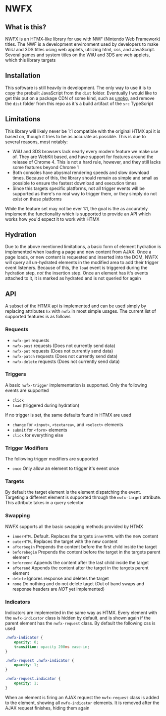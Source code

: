 # NWFX

## What is this?
NWFX is an HTMX-like library for use with NWF (Nintendo Web Framework) titles. The NWF is a development environment used by developers to make WiiU and 3DS titles using web applets, utilizing html, css, and JavaScript. Several games and system titles on the WiiU and 3DS are web applets, which this library targets

## Installation
This software is still heavily in development. The only way to use it is to copy the prebuilt JavaScript from the `dist` folder. Eventually I would like to get this put on a package CDN of some kind, such as [unpkg](https://unpkg.com), and remove the `dist` folder from this repo as it's a build artifact of the `src` TypeScript

## Limitations
This library will likely never be 1:1 compatible with the original HTMX api it is based on, though it tries to be as accurate as possible. This is due to several reasons, most notably:

- WiiU and 3DS browsers lack nearly every modern feature we make use of. They are WebKit based, and have support for features around the release of Chrome 4. This is not a hard rule, however, and they still lacks some features beyond Chrome 1
- Both consoles have abysmal rendering speeds and slow download times. Because of this, the library should remain as simple and small as possible to ensure the fastest download and execution times
- Since this targets specific platforms, not all trigger events will be supported as there's no real way to trigger them, or they simply do not exist on these platforms

While the feature set may not be ever 1:1, the goal is the as accurately implement the functionality which is supported to provide an API which works how you'd expect it to work with HTMX

## Hydration
Due to the above mentioned limitations, a basic form of element hydration is implemented when loading a page and new content from AJAX. Once a page loads, or new content is requested and inserted into the DOM, NWFX will query all un-hydrated elements in the modified area to add their trigger event listeners. Because of this, the `load` event is triggered during the hydration step, *not* the insertion step. Once an element has it's events attached to it, it is marked as hydrated and is not queried for again

## API
A subset of the HTMX api is implemented and can be used simply by replacing attributes `hx` with `nwfx` in most simple usages. The current list of supported features is as follows

### Requests
- `nwfx-get` requests
- `nwfx-post` requests (Does not currently send data)
- `nwfx-put` requests (Does not currently send data)
- `nwfx-patch` requests (Does not currently send data)
- `nwfx-delete` requests (Does not currently send data)

### Triggers
A basic `nwfx-trigger` implementation is supported. Only the following events are supported

- `click`
- `load` (triggered during hydration)

If no trigger is set, the same defaults found in HTMX are used

- `change` for `<input>`, `<textarea>`, and `<select>` elements
- `submit` for `<form>` elements
- `click` for everything else

### Trigger Modifiers
The following trigger modifiers are supported

- `once` Only allow an element to trigger it's event once

### Targets
By default the target element is the element dispatching the event. Targeting a different element is supported through the `nwfx-target` attribute. This attribute takes in a query selector

### Swapping
NWFX supports all the basic swapping methods provided by HTMX

- `innerHTML` Default. Replaces the targets `innerHTML` with the new content
- `outerHTML` Replaces the target with the new content
- `afterbegin` Prepends the content before the first child inside the target
- `beforebegin` Prepends the content before the target in the targets parent element
- `beforeend` Appends the content after the last child inside the target
- `afterend` Appends the content after the target in the targets parent element
- `delete` Ignores response and deletes the target
- `none` Do nothing and do not delete taget (Out of band swaps and response headers are *NOT* yet implemented)

### Indicators
Indicators are implemented in the same way as HTMX. Every element with the `nwfx-indicator` class is hidden by default, and is shown again if the parent element has the `nwfx-request` class. By default the following css is used

```css
.nwfx-indicator {
	opacity: 0;
	transition: opacity 200ms ease-in;
}

.nwfx-request .nwfx-indicator {
	opacity: 1;
}

.nwfx-request.indicator {
	opacity: 1;
}
```

When an element is firing an AJAX request the `nwfx-request` class is added to the element, showing all `nwfx-indicator` elements. It is removed after the AJAX request finishes, hiding them again